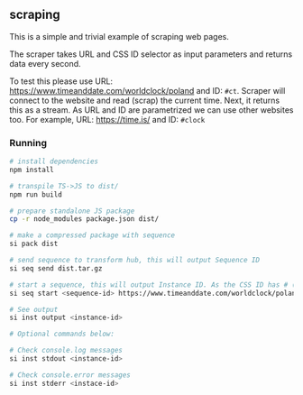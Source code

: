 ## scraping

This is a simple and trivial example of scraping web pages.

The scraper takes URL and CSS ID selector as input parameters and returns data every second.

To test this please use URL: https://www.timeanddate.com/worldclock/poland and ID: `#ct`. Scraper will connect to the website and read (scrap) the current time. Next, it returns this as a stream.
As URL and ID are parametrized we can use other websites too. For example, URL: https://time.is/ and ID: `#clock`

### Running

```bash
# install dependencies
npm install

# transpile TS->JS to dist/
npm run build

# prepare standalone JS package
cp -r node_modules package.json dist/

# make a compressed package with sequence
si pack dist

# send sequence to transform hub, this will output Sequence ID
si seq send dist.tar.gz

# start a sequence, this will output Instance ID. As the CSS ID has # (hash) sign surround it with quotes:
si seq start <sequence-id> https://www.timeanddate.com/worldclock/poland '#ct'

# See output
si inst output <instance-id>

# Optional commands below:

# Check console.log messages
si inst stdout <instance-id>

# Check console.error messages
si inst stderr <instace-id>
```
